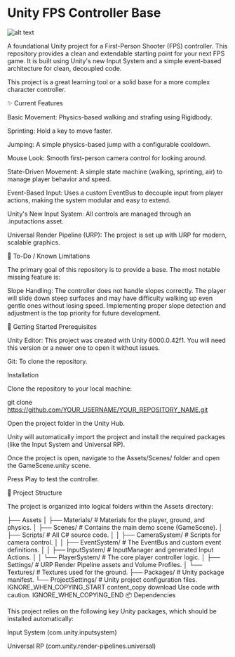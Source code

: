# Unity FPS Controller Base

![alt text](https://img.shields.io/badge/Made%20with-Unity-57b9d3.svg?style=for-the-badge&logo=unity)

A foundational Unity project for a First-Person Shooter (FPS) controller. This repository provides a clean and extendable starting point for your next FPS game. It is built using Unity's new Input System and a simple event-based architecture for clean, decoupled code.

This project is a great learning tool or a solid base for a more complex character controller.

✨ Current Features

Basic Movement: Physics-based walking and strafing using Rigidbody.

Sprinting: Hold a key to move faster.

Jumping: A simple physics-based jump with a configurable cooldown.

Mouse Look: Smooth first-person camera control for looking around.

State-Driven Movement: A simple state machine (walking, sprinting, air) to manage player behavior and speed.

Event-Based Input: Uses a custom EventBus to decouple input from player actions, making the system modular and easy to extend.

Unity's New Input System: All controls are managed through an .inputactions asset.

Universal Render Pipeline (URP): The project is set up with URP for modern, scalable graphics.

🚧 To-Do / Known Limitations

The primary goal of this repository is to provide a base. The most notable missing feature is:

Slope Handling: The controller does not handle slopes correctly. The player will slide down steep surfaces and may have difficulty walking up even gentle ones without losing speed. Implementing proper slope detection and adjustment is the top priority for future development.

🚀 Getting Started
Prerequisites

Unity Editor: This project was created with Unity 6000.0.42f1. You will need this version or a newer one to open it without issues.

Git: To clone the repository.

Installation

Clone the repository to your local machine:

git clone https://github.com/YOUR_USERNAME/YOUR_REPOSITORY_NAME.git


Open the project folder in the Unity Hub.

Unity will automatically import the project and install the required packages (like the Input System and Universal RP).

Once the project is open, navigate to the Assets/Scenes/ folder and open the GameScene.unity scene.

Press Play to test the controller.

📂 Project Structure

The project is organized into logical folders within the Assets directory:

├── Assets
│   ├── Materials/      # Materials for the player, ground, and physics.
│   ├── Scenes/         # Contains the main demo scene (GameScene).
│   ├── Scripts/        # All C# source code.
│   │   ├── CameraSystem/   # Scripts for camera control.
│   │   ├── EventSystem/    # The EventBus and custom event definitions.
│   │   ├── InputSystem/    # InputManager and generated Input Actions.
│   │   └── PlayerSystem/   # The core player controller logic.
│   ├── Settings/       # URP Render Pipeline assets and Volume Profiles.
│   └── Textures/       # Textures used for the ground.
├── Packages/           # Unity package manifest.
└── ProjectSettings/    # Unity project configuration files.
IGNORE_WHEN_COPYING_START
content_copy
download
Use code with caution.
IGNORE_WHEN_COPYING_END
📦 Dependencies

This project relies on the following key Unity packages, which should be installed automatically:

Input System (com.unity.inputsystem)

Universal RP (com.unity.render-pipelines.universal)
